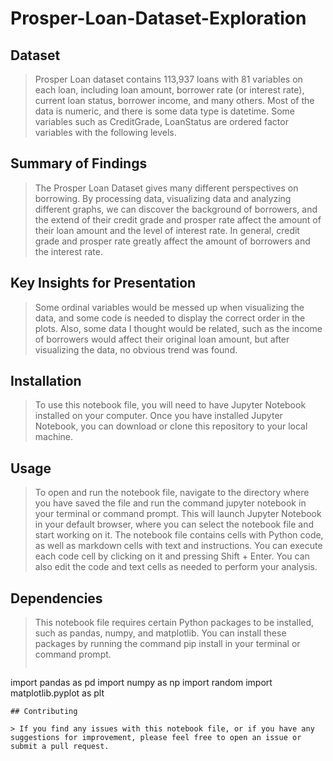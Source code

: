 # Prosper-Loan-Dataset-Exploration
## Dataset

> Prosper Loan dataset contains 113,937 loans with 81 variables on each loan, including loan amount, borrower rate (or interest rate), current loan status, borrower income, and many others. Most of the data is numeric, and there is some data type is datetime. Some variables such as CreditGrade, LoanStatus are ordered factor variables with the following levels.

## Summary of Findings

> The Prosper Loan Dataset gives many different perspectives on borrowing. By processing data, visualizing data and analyzing different graphs, we can discover the background of borrowers, and the extend of their credit grade and prosper rate affect the amount of their loan amount and the level of interest rate. In general, credit grade and prosper rate greatly affect the amount of borrowers and the interest rate.

## Key Insights for Presentation

> Some ordinal variables would be messed up when visualizing the data, and some code is needed to display the correct order in the plots. Also, some data I thought would be related, such as the income of borrowers would affect their original loan amount, but after visualizing the data, no obvious trend was found.

## Installation
> To use this notebook file, you will need to have Jupyter Notebook installed on your computer. Once you have installed Jupyter Notebook, you can download or clone this repository to your local machine.


## Usage

> To open and run the notebook file, navigate to the directory where you have saved the file and run the command jupyter notebook in your terminal or command prompt. This will launch Jupyter Notebook in your default browser, where you can select the notebook file and start working on it.
> The notebook file contains cells with Python code, as well as markdown cells with text and instructions. You can execute each code cell by clicking on it and pressing Shift + Enter. You can also edit the code and text cells as needed to perform your analysis.

## Dependencies

> This notebook file requires certain Python packages to be installed, such as pandas, numpy, and matplotlib. You can install these packages by running the command pip install <package-name> in your terminal or command prompt.
>  ```bash
import pandas as pd
import numpy as np
import random
import matplotlib.pyplot as plt
```
## Contributing

> If you find any issues with this notebook file, or if you have any suggestions for improvement, please feel free to open an issue or submit a pull request.
